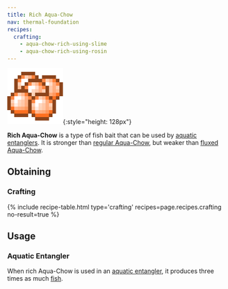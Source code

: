 ```yaml
---
title: Rich Aqua-Chow
nav: thermal-foundation
recipes:
  crafting:
    - aqua-chow-rich-using-slime
    - aqua-chow-rich-using-rosin
---
```


![Rich Aqua-Chow](/assets/images/thermal-foundation/aqua-chow-rich.png){:style="height: 128px"}


**Rich Aqua-Chow** is a type of fish bait that can be used by [aquatic
entanglers](/docs/aquatic-entangler/). It is stronger than [regular
Aqua-Chow](/docs/aqua-chow/), but weaker than [fluxed
Aqua-Chow](/docs/fluxed-aqua-chow/).


Obtaining
---------

### Crafting
{% include recipe-table.html type='crafting' recipes=page.recipes.crafting no-result=true %}


Usage
-----

### Aquatic Entangler
When rich Aqua-Chow is used in an [aquatic entangler](/docs/aquatic-entangler/),
it produces three times as much [fish](https://minecraft.gamepedia.com/Fish).
